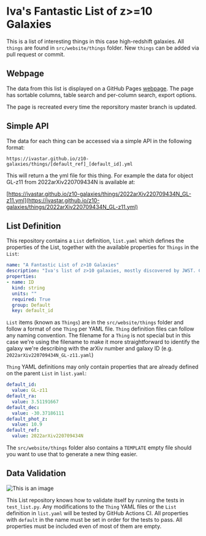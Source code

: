 # Iva's Fantastic List of z>=10 Galaxies

This is a list of interesting things in this case high-redshift galaxies. All `things` are found in `src/website/things` folder. New `things` can be added via pull request or commit.

## Webpage

The data from this list is displayed on a GitHub Pages [webpage](https://ivastar.github.io/z10-galaxies/). The page has sortable columns, table search and per-column search, export options.

The page is recreated every time the reporsitory master branch is updated. 

## Simple API

The data for each thing can be accessed via a simple API in the following format:

`https://ivastar.github.io/z10-galaxies/things/[default_ref]_[default_id].yml`

This will return a the yml file for this thing. For example the data for object GL-z11 from 2022arXiv220709434N is available at: 

[https://ivastar.github.io/z10-galaxies/things/2022arXiv220709434N_GL-z11.yml](https://ivastar.github.io/z10-galaxies/things/2022arXiv220709434N_GL-z11.yml)

## List Definition

This repository contains a `List` definition, `list.yaml` which defines the properties of the List, together with the available properties for `Things` in the `List`:

```YAML
name: "A Fantastic List of z>10 Galaxies"
description: "Iva's list of z>10 galaxies, mostly discovered by JWST. Collected from the arXiv from July 13, 2022 up to now."
properties:
- name: ID
  kind: string
  units: ""
  required: True
  group: Default
  key: default_id
```

`List` items (known as `Things`) are in the `src/website/things` folder and follow a format of one `Thing` per YAML file. `Thing` definition files can follow any naming convention. The filename for a `Thing` is not special but in this case we're using the filename to make it more straightforward to identify the galaxy we're describing with the arXiv number and galaxy ID (e.g. `2022arXiv220709434N_GL-z11.yaml`)

`Thing` YAML definitions may only contain properties that are already defined on the parent `List` in `list.yaml`:

```YAML
default_id:
  value: GL-z11
default_ra:
  value: 3.51191667
default_dec:
  value: -30.37186111
default_phot_z:
  value: 10.9
default_ref:
  value: 2022arXiv220709434N
```

The `src/website/things` folder also contains a `TEMPLATE` empty file should you want to use that to generate a new thing easier. 


## Data Validation

![This is an image](https://github.com/ivastar/z10-galaxies/actions/workflows/ci.yml/badge.svg)

This List repository knows how to validate itself by running the tests in `test_list.py`. Any modifications to the `Thing` YAML files or the `List` definition in `list.yaml` will be tested by GitHub Actions CI. All properties with `default` in the name must be set in order for the tests to pass. All properties must be included even of most of them are empty.

